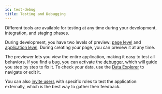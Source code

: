 ```yaml
---
id: test-debug
title: Testing and Debugging
---
```


Different tools are available for testing at any time during your development, integration, and staging phases.

During development, you have two levels of preview: [page level](../../4DQodlyPro/rendering.md#preview-in-qodly-studio) and [application level](../../4DQodlyPro/rendering.md#preview-the-entire-site). During creating your page, you can preview it at any time. 

The previewer lets you view the entire application, making it easy to test all behaviors. If you find a bug, you can activate the [debugger](../../4DQodlyPro/debugging.md), which will guide you step by step to fix it. 
To check your data, use the [Data Explorer](../data-explorer/data-explorer.md) to navigate or edit it.

You can also [invite users](../console/userAccountManagement.md#add-user-to-a-specific-environment) with specific roles to test the application externally, which is the best way to gather their feedback.
